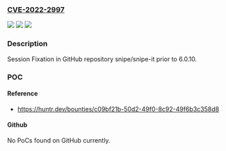 ### [CVE-2022-2997](https://cve.mitre.org/cgi-bin/cvename.cgi?name=CVE-2022-2997)
![](https://img.shields.io/static/v1?label=Product&message=snipe%2Fsnipe-it&color=blue)
![](https://img.shields.io/static/v1?label=Version&message=n%2Fa&color=blue)
![](https://img.shields.io/static/v1?label=Vulnerability&message=CWE-384%20Session%20Fixation&color=brighgreen)

### Description

Session Fixation in GitHub repository snipe/snipe-it prior to 6.0.10.

### POC

#### Reference
- https://huntr.dev/bounties/c09bf21b-50d2-49f0-8c92-49f6b3c358d8

#### Github
No PoCs found on GitHub currently.


